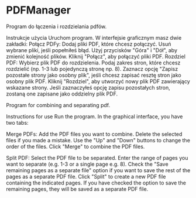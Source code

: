 # PDFManager
Program do łączenia i rozdzielania pdfów.

Instrukcje użycia
Uruchom program.
W interfejsie graficznym masz dwie zakładki:
Połącz PDFy:
Dodaj pliki PDF, które chcesz połączyć.
Usuń wybrane pliki, jeśli popełniłeś błąd.
Użyj przycisków "Góra" i "Dół", aby zmienić kolejność plików.
Kliknij "Połącz", aby połączyć pliki PDF.
Rozdziel PDF:
Wybierz plik PDF do rozdzielenia.
Podaj zakres stron, które chcesz rozdzielić (np. 1-3 lub pojedynczą stronę np. 8).
Zaznacz opcję "Zapisz pozostałe strony jako osobny plik", jeśli chcesz zapisać resztę stron jako osobny plik PDF.
Kliknij "Rozdziel", aby utworzyć nowy plik PDF zawierający wskazane strony. Jeśli zaznaczyłeś opcję zapisu pozostałych stron, zostaną one zapisane jako oddzielny plik PDF.

Program for combining and separating pdf.

Instructions for use
Run the program.
In the graphical interface, you have two tabs:

Merge PDFs:
Add the PDF files you want to combine.
Delete the selected files if you made a mistake.
Use the "Up" and "Down" buttons to change the order of the files.
Click "Merge" to combine the PDF files.

Split PDF:
Select the PDF file to be separated.
Enter the range of pages you want to separate (e.g. 1-3 or a single page e.g. 8).
Check the "Save remaining pages as a separate file" option if you want to save the rest of the pages as a separate PDF file.
Click "Split" to create a new PDF file containing the indicated pages. If you have checked the option to save the remaining pages, they will be saved as a separate PDF file.
